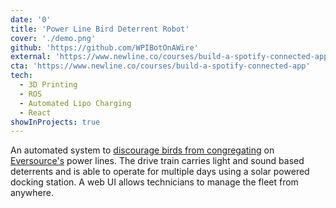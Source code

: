 ```yaml
---
date: '0'
title: 'Power Line Bird Deterrent Robot'
cover: './demo.png'
github: 'https://github.com/WPIBotOnAWire'
external: 'https://www.newline.co/courses/build-a-spotify-connected-app'
cta: 'https://www.newline.co/courses/build-a-spotify-connected-app'
tech:
  - 3D Printing
  - ROS
  - Automated Lipo Charging
  - React
showInProjects: true
---
```


An automated system to [discourage birds from congregating](https://www.capecod.com/newscenter/orleans-eversource-work-solve-cormorant-problem-cedar-pond/) on [Eversource's](https://www.eversource.com/) power lines. The drive train carries light and sound based deterrents and is able to operate for multiple days using a solar powered docking station. A web UI allows technicians to manage the fleet from anywhere.
